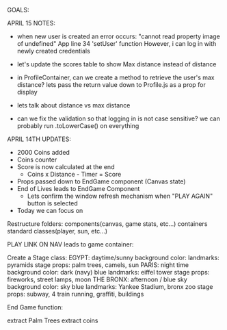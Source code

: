 GOALS:

APRIL 15 NOTES:
  * when new user is created an error occurs:
    "cannot read property image of undefined"
      App line 34 'setUser' function
  However, i can log in with newly created credentials

  * let's update the scores table to show Max distance instead of distance
  * in ProfileContainer, can we create a method to retrieve the user's max distance? lets pass the return value down to Profile.js as a prop for display
  * lets talk about distance vs max distance
  * can we fix the validation so that logging in is not case sensitive? we can probably run .toLowerCase() on everything







APRIL 14TH UPDATES:
* 2000 Coins added
* Coins counter
* Score is now calculated at the end
    - Coins x Distance - Timer = Score
* Props passed down to EndGame component (Canvas state)
* End of Lives leads to EndGame Component
    - Lets confirm the window refresh mechanism when "PLAY AGAIN" button is selected
* Today we can focus on 


Restructure folders:
  components(canvas, game stats, etc...)
  containers
  standard classes(player, sun, etc...)

PLAY LINK ON NAV leads to game container:



Create a Stage class:
  EGYPT:
    daytime/sunny
    background color:
    landmarks: pyramids
    stage props: palm trees, camels, sun
  PARIS:
    night time
    background color: dark (navy) blue
    landmarks: eiffel tower
    stage props: fireworks, street lamps, moon
  THE BRONX:
    afternoon / blue sky
    background color: sky blue
    landmarks: Yankee Stadium, bronx zoo
    stage props: subway, 4 train running, graffiti, buildings


End Game function:



extract Palm Trees
extract coins

